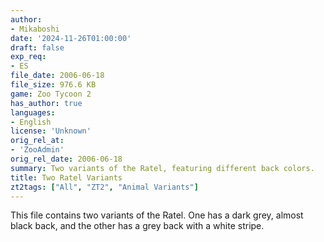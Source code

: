 ```yaml
---
author:
- Mikaboshi
date: '2024-11-26T01:00:00'
draft: false
exp_req:
- ES
file_date: 2006-06-18
file_size: 976.6 KB
game: Zoo Tycoon 2
has_author: true
languages:
- English
license: 'Unknown'
orig_rel_at:
- 'ZooAdmin'
orig_rel_date: 2006-06-18
summary: Two variants of the Ratel, featuring different back colors.
title: Two Ratel Variants
zt2tags: ["All", "ZT2", "Animal Variants"]
---
```

This file contains two variants of the Ratel. One has a dark grey, almost black back, and the other has a grey back with a white stripe.
